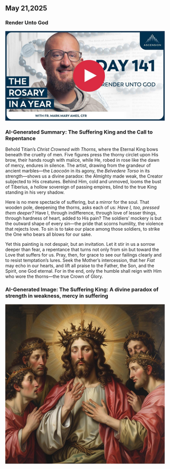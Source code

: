 ## May 21,2025

### Render Unto God

[![Render Unto God](/May/jpgs/Day141.jpg)](https://youtu.be/uMDw4zIhook "Render Unto God")

### AI-Generated Summary: The Suffering King and the Call to Repentance

Behold Titian’s _Christ Crowned with Thorns_, where the Eternal King bows beneath the cruelty of men. Five figures press the thorny circlet upon His brow, their hands rough with malice, while He, robed in rose like the dawn of mercy, endures in silence. The artist, drawing from the grandeur of ancient marbles—the _Laocoön_ in its agony, the _Belvedere Torso_ in its strength—shows us a divine paradox: the Almighty made weak, the Creator subjected to His creatures. Behind Him, cold and unmoved, looms the bust of Tiberius, a hollow sovereign of passing empires, blind to the true King standing in his very shadow.

Here is no mere spectacle of suffering, but a mirror for the soul. That wooden pole, deepening the thorns, asks each of us: _Have I, too, pressed them deeper?_ Have I, through indifference, through love of lesser things, through hardness of heart, added to His pain? The soldiers’ mockery is but the outward shape of every sin—the pride that scorns humility, the violence that rejects love. To sin is to take our place among those soldiers, to strike the One who bears all blows for our sake.

Yet this painting is not despair, but an invitation. Let it stir in us a sorrow deeper than fear, a repentance that turns not only from sin but toward the Love that suffers for us. Pray, then, for grace to see our failings clearly and to resist temptation’s lures. Seek the Mother’s intercession, that her _Fiat_ may echo in our hearts, and lift all praise to the Father, the Son, and the Spirit, one God eternal. For in the end, only the humble shall reign with Him who wore the thorns—the true Crown of Glory.

### AI-Generated Image: The Suffering King: A divine paradox of strength in weakness, mercy in suffering

![AI-Generated Image: The Suffering King: A divine paradox of strength in weakness, mercy in suffering](/May/jpgs/Day141Summary.jpg)
